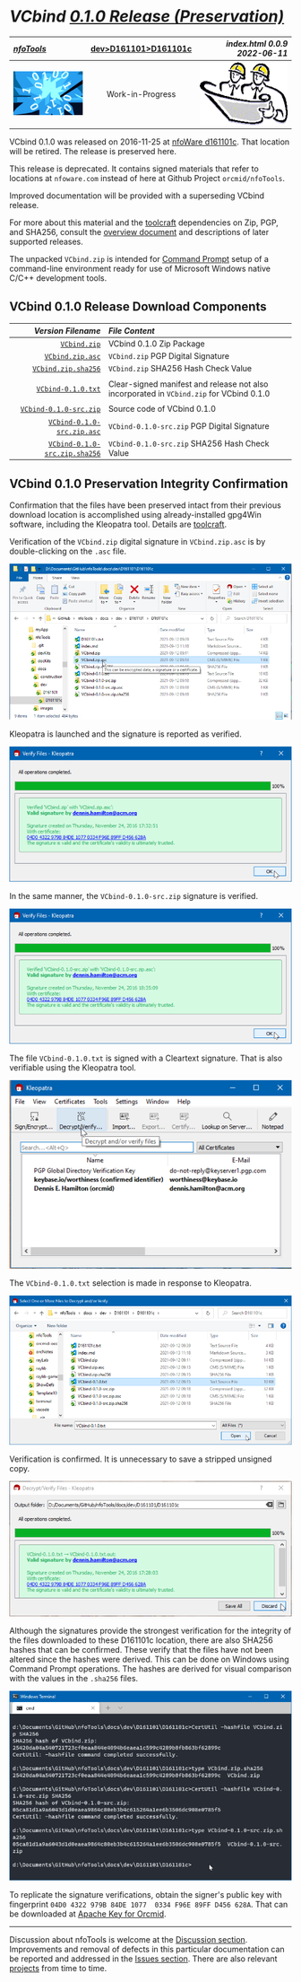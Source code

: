 <!-- index.md 0.0.9                 UTF-8                          2022-06-11
     ----1----|----2----|----3----|----4----|----5----|----6----|----7----|--*

                     VCBIND 0.1.0 RELEASE (PRESERVATION)
     -->

# ***VCbind** [0.1.0 Release (Preservation)](.)*

| ***[nfoTools](../../../)*** | [dev](../../)[>D161101](../)[>D161101c](.) | ***index.html 0.0.9 2022-06-11*** |
| :--                |       :-:          | --: |
| ![nfotools](../../../images/nfoWorks-2014-06-02-1702-LogoSmall.png) | Work-in-Progress | ![Hard Hat Area](../../../images/hardhat-logo.gif) |

VCbind 0.1.0 was released on 2016-11-25 at
[nfoWare d161101c](https://nfoware.com/dev/2016/11/d161101c.htm).  That
location will be retired.  The release is preserved here.

This release is deprecated. It contains signed materials that refer to
locations at `nfoware.com` instead of here at Github Project
`orcmid/nfoTools`.

Improved documentation will be provided with a superseding VCbind release.

For more about this material and the [toolcraft](../../../tools/) dependencies
on Zip, PGP, and SHA256, consult the [overview document](../) and descriptions
of later supported releases.

The unpacked `VCbind.zip` is intended for
[Command Prompt](../../../tools/T060501/) setup of a command-line environment
ready for use of Microsoft Windows native C/C++ development tools.

## VCbind 0.1.0 Release Download Components

| ***Version Filename*** | ***File Content*** |
|         --:            | :--                |
| [`VCbind.zip`](VCbind.zip) | VCbind 0.1.0 Zip Package |
| [`VCbind.zip.asc`](VCbind.zip.asc) | `VCbind.zip` PGP Digital Signature |
| [`VCbind.zip.sha256`](VCbind.zip.sha256) | `VCbind.zip` SHA256 Hash Check Value |
|                                        |                                |
| [`VCbind-0.1.0.txt`](VCbind-0.1.0.txt) | Clear-signed manifest and release not also incorporated in `VCbind.zip` for VCbind 0.1.0 |
|                                        |                                |
| [`VCbind-0.1.0-src.zip`](VCbind-0.1.0-src.zip) | Source code of VCbind 0.1.0 |
| [`VCbind-0.1.0-src.zip.asc`](VCbind-0.1.0-src.zip.asc) | `VCbind-0.1.0-src.zip` PGP Digital Signature |
| [`VCbind-0.1.0-src.zip.sha256`](VCbind-0.1.0-src.zip.sha256) | `VCbind-0.1.0-src.zip` SHA256 Hash Check Value |

## VCbind 0.1.0 Preservation Integrity Confirmation

Confirmation that the files have been preserved intact from their previous
download location is accomplished using already-installed gpg4Win software,
including the Kleopatra tool. Details are [toolcraft](../../../tools/).

Verification of the `VCbind.zip` digital signature in `VCbind.zip.asc` is
by double-clicking on the `.asc` file.

![Clicking VCbind.zip.asc](D161101c1-Explorer.png)

Kleopatra is launched and the signature is reported as verified.

![VCbind.zip Signature verification](D161101c2-VCbind.zip.asc-Kleopatra.png)

In the same manner, the `VCbind-0.1.0-src.zip` signature is verified.

![VCbind-0.1.0-src.zip Signature verification](D161101c3-VCbind-src.zip.asc-Kleopatra.png)

The file `VCbind-0.1.0.txt` is signed with a Cleartext
signature.  That is also verifiable using the Kleopatra tool.

![Kleopatra Verification Option](D161101c4-Kleopatra-VerifyOption.png)

The `VCbind-0.1.0.txt` selection is made in response to Kleopatra.

![Kleopatra VCbind 0.1.0 selection](D161101c5-Kleopatra-Select-VCbind-0.1.0.txt.png)

Verification is confirmed.  It is unnecessary to save a stripped unsigned
copy.

![VCbind-0.1.0.txt Verification](D161101c6-Kleopatra-Verification.png)

Although the signatures provide the strongest verification for the integrity
of the files downloaded to these D161101c location, there are also SHA256
hashes that can be confirmed.  These verify that the files have not been
altered since the hashes were derived.  This can be done on Windows using
Command Prompt operations.  The hashes are derived for visual comparison with
the values in the `.sha256` files.

![Hash Checks](D161101c7-HashChecks.png)

To replicate the signature verifications, obtain the signer's public key with
fingerprint `04D0 4322 979B 84DE 1077  0334 F96E 89FF D456 628A`.  That can
be downloaded at [Apache Key for Orcmid](http://people.apache.org/keys/committer/orcmid.asc).

----

Discussion about nfoTools is welcome at the
[Discussion section](https://github.com/orcmid/nfoTools/discussions).
Improvements and removal of defects in this particular documentation can be
reported and addressed in the
[Issues section](https://github.com/orcmid/nfoTools/issues).  There are also
relevant [projects](https://github.com/orcmid/nfoTools/projects) from time to
time.

<!-- ----1----|----2----|----3----|----4----|----5----|----6----|----7----|--*

     0.0.9 2022-06-11T21:10Z Adjust Top Banner to correct standard, touch-ups
     0.0.8 2021-09-20T22:34Z Add Top Banner
     0.0.7 2021-09-17T20:06Z Add Discussion invitation
     0.0.6 2021-09-14T00:48Z Touch-ups
     0.0.5 2021-09-14T00:16Z Demonstrate verifications
     0.0.4 2021-09-13T11:18Z Touch-ups on intended usage
     0.0.3 2021-09-13T17:37Z Link to release files and account for deprecation
     0.0.2 2021-09-12T16:35Z Create nfoTools placeholder for customization
     0.0.1 2016-11-30T00:07Z Provide Version and Manifest materials
     0.0.0 2016-11-13T02:06Z Create Initial Placeholder (nfoWare.com)

             *** end of docs/dev/D161101/D161101c/index.md ***
     -->
